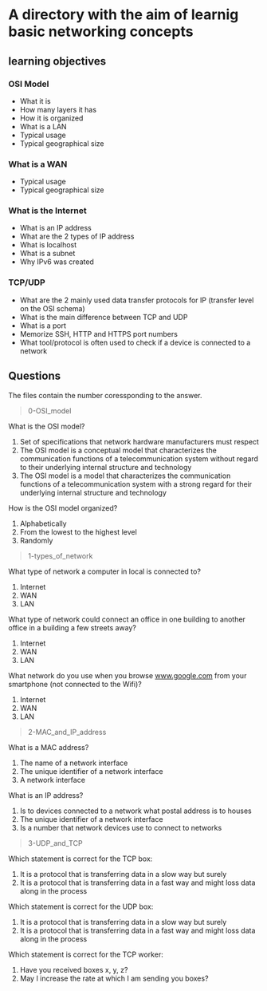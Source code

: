 # A directory with the aim of learnig basic networking concepts

## learning objectives

### OSI Model
- What it is
- How many layers it has
- How it is organized
- What is a LAN
- Typical usage
- Typical geographical size

### What is a WAN
- Typical usage
- Typical geographical size

### What is the Internet
- What is an IP address
- What are the 2 types of IP address
- What is localhost
- What is a subnet
- Why IPv6 was created

### TCP/UDP
- What are the 2 mainly used data transfer protocols for IP (transfer level on the OSI schema)
- What is the main difference between TCP and UDP
- What is a port
- Memorize SSH, HTTP and HTTPS port numbers
- What tool/protocol is often used to check if a device is connected to a network
 
## Questions
The files contain the number coressponding to the answer.

> 0-OSI_model

What is the OSI model?
 
1. Set of specifications that network hardware manufacturers must respect
2. The OSI model is a conceptual model that characterizes the communication functions of a telecommunication system without regard to their underlying internal structure and technology
3. The OSI model is a model that characterizes the communication functions of a telecommunication system with a strong regard for their underlying internal structure and technology

How is the OSI model organized?
 
1. Alphabetically
2. From the lowest to the highest level
3. Randomly
 
> 1-types_of_network

What type of network a computer in local is connected to?
 
1. Internet
2. WAN
3. LAN

What type of network could connect an office in one building to another office in a building a few streets away?
 
1. Internet
2. WAN
3. LAN

What network do you use when you browse www.google.com from your smartphone (not connected to the Wifi)?
 
1. Internet
2. WAN
3. LAN

> 2-MAC_and_IP_address

What is a MAC address?
 
1. The name of a network interface
2. The unique identifier of a network interface
3. A network interface

What is an IP address?
 
1. Is to devices connected to a network what postal address is to houses
2. The unique identifier of a network interface
3. Is a number that network devices use to connect to networks

> 3-UDP_and_TCP

Which statement is correct for the TCP box:

1. It is a protocol that is transferring data in a slow way but surely
2. It is a protocol that is transferring data in a fast way and might loss data along in the process

Which statement is correct for the UDP box:

1. It is a protocol that is transferring data in a slow way but surely
2. It is a protocol that is transferring data in a fast way and might loss data along in the process

Which statement is correct for the TCP worker:

1. Have you received boxes x, y, z?
2. May I increase the rate at which I am sending you boxes?
 
 


 
